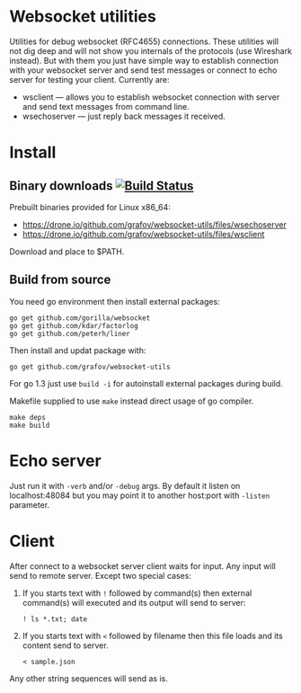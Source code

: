 Websocket utilities
===================

Utilities for debug websocket (RFC4655) connections.
These utilities will not dig deep and will not show you internals of the protocols (use Wireshark instead). But with them you just have simple way to establish connection with your websocket server and send test messages or connect to echo server for testing your client.
Currently are:

* wsclient — allows you to establish websocket connection with server and send text messages from command line.
* wsechoserver — just reply back messages it received.

Install
=======

Binary downloads [![Build Status](https://drone.io/github.com/grafov/websocket-utils/status.png)](https://drone.io/github.com/grafov/websocket-utils/latest)
----------------

Prebuilt binaries provided for Linux x86_64:

* https://drone.io/github.com/grafov/websocket-utils/files/wsechoserver
* https://drone.io/github.com/grafov/websocket-utils/files/wsclient

Download and place to $PATH.

Build from source
-----------------

You need go environment then install external packages:

    go get github.com/gorilla/websocket
    go get github.com/kdar/factorlog
    go get github.com/peterh/liner

Then install and updat package with:

    go get github.com/grafov/websocket-utils

For go 1.3 just use `build -i` for autoinstall external packages during build.

Makefile supplied to use `make` instead direct usage of go compiler.

    make deps
    make build

Echo server
===========

Just run it with `-verb` and/or `-debug` args. By default it listen on localhost:48084 but you may point it to another host:port with `-listen` parameter.

Client
======

After connect to a websocket server client waits for input. Any input will send to remote server. Except two special cases:

1. If you starts text with `!` followed by command(s) then external command(s) will executed and its output will send to server:

    `! ls *.txt; date`

2. If you starts text with `<` followed by filename then this file loads and its content send to server.

    `< sample.json`

Any other string sequences will send as is.
